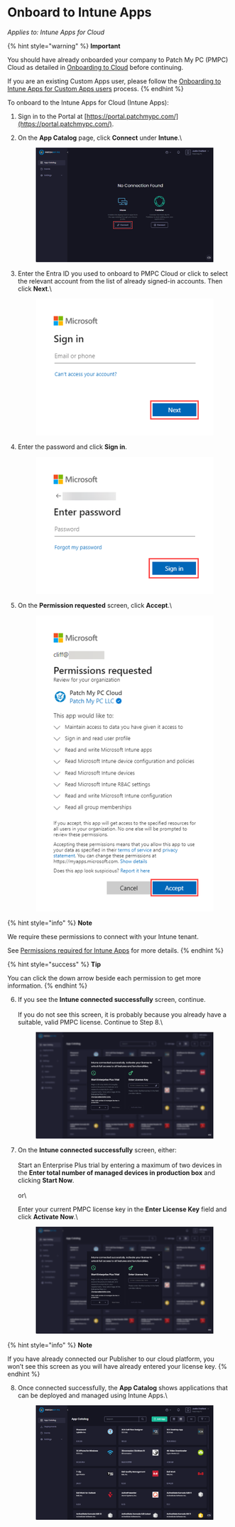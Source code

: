 # Onboard to Intune Apps

_Applies to: Intune Apps for Cloud_

{% hint style="warning" %}
**Important**

You should have already onboarded your company to Patch My PC (PMPC) Cloud as detailed in [Onboarding to Cloud](../../onboard-to-cloud.md) before continuing.

If you are an existing Custom Apps user, please follow the [Onboarding to Intune Apps for Custom Apps users](onboard-to-intune-apps-for-custom-apps-users.md) process.
{% endhint %}

To onboard to the Intune Apps for Cloud (Intune Apps):

1. Sign in to the Portal at [https://portal.patchmypc.com/](https://portal.patchmypc.com/).
2.  On the **App Catalog** page, click **Connect** under **Intune**.\


    <figure><img src="../../../_images/gitbook/image (1745).png" alt="Clicking “Connect” under Intune on the App Catalog page"><figcaption></figcaption></figure>
3.  Enter the Entra ID you used to onboard to PMPC Cloud or click to select the relevant account from the list of already signed-in accounts. Then click **Next**.\


    <figure><img src="../../../_images/gitbook/image (926).png" alt="“Microsoft Sign in” screen"><figcaption></figcaption></figure>


4.  Enter the password and click **Sign in**.



    <figure><img src="../../../_images/gitbook/image (927).png" alt="“Microsoft Enter password” screen"><figcaption></figcaption></figure>


5.  On the **Permission requested** screen, click **Accept**.\


    <figure><img src="../../../_images/gitbook/image (929).png" alt="“Permissions requested” screen"><figcaption></figcaption></figure>

{% hint style="info" %}
**Note**

We require these permissions to connect with your Intune tenant.

See [Permissions required for Intune Apps](../../cloud-reference/cloud-permissions-reference/permissions-required-for-intune-apps.md) for more details.
{% endhint %}

{% hint style="success" %}
**Tip**

You can click the down arrow beside each permission to get more information.
{% endhint %}

6.  If you see the **Intune connected successfully** screen, continue.\
    \
    If you do not see this screen, it is probably because you already have a suitable, valid PMPC license. Continue to Step 8.\


    <figure><img src="../../../_images/gitbook/image (930).png" alt="“Intune connected successfully” screen"><figcaption></figcaption></figure>


7.  On the **Intune connected successfully** screen, either:\
    \
    Start an Enterprise Plus trial by entering a maximum of two devices in the **Enter total number of managed devices in production box** and clicking **Start Now**.\
    \
    or\


    Enter your current PMPC license key in the **Enter License Key** field and click **Activate Now**.\


    <figure><img src="../../../_images/gitbook/image (931).png" alt="“Intune connected successfully” screen"><figcaption></figcaption></figure>

{% hint style="info" %}
**Note**

If you have already connected our Publisher to our cloud platform, you won’t see this screen as you will have already entered your license key.
{% endhint %}

8.  Once connected successfully, the **App Catalog** shows applications that can be deployed and managed using Intune Apps.\


    <figure><img src="../../../_images/gitbook/image (1747).png" alt="“App Catalog” screen"><figcaption></figcaption></figure>
